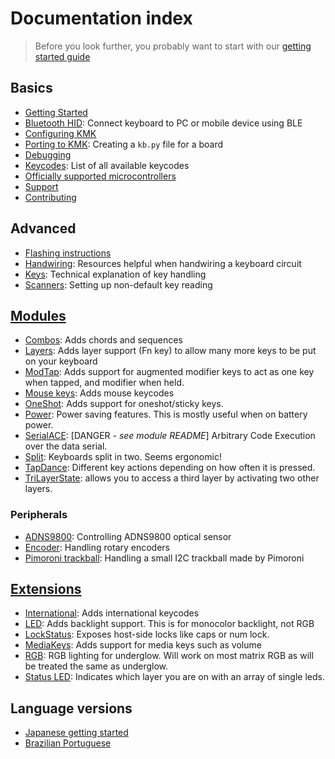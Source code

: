 # Documentation index

> Before you look further, you probably want to start with our [getting started guide](/docs/en/Getting_Started.md)

## Basics

- [Getting Started](Getting_Started.md)
- [Bluetooth HID](ble_hid.md): Connect keyboard to PC or mobile device using BLE
- [Configuring KMK](config_and_keymap.md)
- [Porting to KMK](porting_to_kmk.md): Creating a `kb.py` file for a board
- [Debugging](debugging.md)
- [Keycodes](keycodes.md): List of all available keycodes
- [Officially supported microcontrollers](Officially_Supported_Microcontrollers.md)
- [Support](support.md)
- [Contributing](contributing.md)

## Advanced

- [Flashing instructions](flashing.md)
- [Handwiring](handwiring.md): Resources helpful when handwiring a keyboard circuit
- [Keys](keys.md): Technical explanation of key handling
- [Scanners](scanners.md): Setting up non-default key reading

## [Modules](modules.md)

- [Combos](combos.md): Adds chords and sequences
- [Layers](layers.md): Adds layer support (Fn key) to allow many more keys to be put on your keyboard
- [ModTap](modtap.md): Adds support for augmented modifier keys to act as one key when tapped, and modifier when held.
- [Mouse keys](mouse_keys.md): Adds mouse keycodes
- [OneShot](oneshot.md): Adds support for oneshot/sticky keys.
- [Power](power.md): Power saving features. This is mostly useful when on battery power.
- [SerialACE](serialace.md): [DANGER - _see module README_] Arbitrary Code Execution over the data serial.
- [Split](split_keyboards.md): Keyboards split in two. Seems ergonomic!
- [TapDance](tapdance.md): Different key actions depending on how often it is pressed.
- [TriLayerState](trilayerstate.md): allows you to access a third layer by activating two other layers.
### Peripherals

- [ADNS9800](adns9800.md): Controlling ADNS9800 optical sensor
- [Encoder](encoder.md): Handling rotary encoders
- [Pimoroni trackball](pimoroni_trackball.md): Handling a small I2C trackball made by Pimoroni

## [Extensions](extensions.md)

- [International](international.md): Adds international keycodes
- [LED](led.md): Adds backlight support. This is for monocolor backlight, not RGB
- [LockStatus](lock_status.md): Exposes host-side locks like caps or num lock.
- [MediaKeys](media_keys.md): Adds support for media keys such as volume
- [RGB](rgb.md): RGB lighting for underglow. Will work on most matrix RGB as will be treated the same as underglow.
- [Status LED](extension_statusled.md): Indicates which layer you are on with an array of single leds.

## Language versions

- [Japanese getting started](https://github.com/KMKfw/kmk_firmware/tree/master/docs/ja/Getting_Started.md)
- [Brazilian Portuguese](https://github.com/KMKfw/kmk_firmware/tree/master/docs/ptBR)
